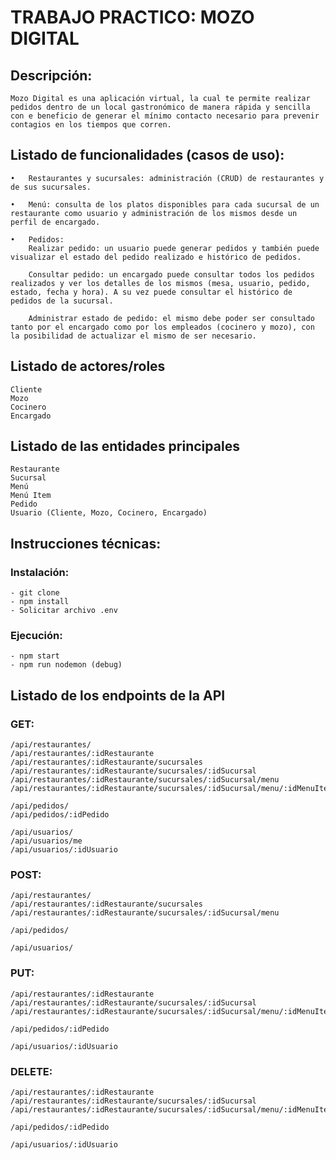 # TRABAJO PRACTICO: MOZO DIGITAL

## Descripción: 
    Mozo Digital es una aplicación virtual, la cual te permite realizar pedidos dentro de un local gastronómico de manera rápida y sencilla con e beneficio de generar el mínimo contacto necesario para prevenir contagios en los tiempos que corren.


## Listado de funcionalidades (casos de uso):
    •	Restaurantes y sucursales: administración (CRUD) de restaurantes y de sus sucursales.

    •	Menú: consulta de los platos disponibles para cada sucursal de un restaurante como usuario y administración de los mismos desde un perfil de encargado.

    •	Pedidos:
        Realizar pedido: un usuario puede generar pedidos y también puede visualizar el estado del pedido realizado e histórico de pedidos.

        Consultar pedido: un encargado puede consultar todos los pedidos realizados y ver los detalles de los mismos (mesa, usuario, pedido, estado, fecha y hora). A su vez puede consultar el histórico de pedidos de la sucursal.

        Administrar estado de pedido: el mismo debe poder ser consultado tanto por el encargado como por los empleados (cocinero y mozo), con la posibilidad de actualizar el mismo de ser necesario.


## Listado de actores/roles
    Cliente
    Mozo
    Cocinero
    Encargado


## Listado de las entidades principales
    Restaurante
    Sucursal
    Menú
    Menú Item
    Pedido
    Usuario (Cliente, Mozo, Cocinero, Encargado)


## Instrucciones técnicas:
   ### Instalación:
    - git clone
    - npm install
    - Solicitar archivo .env
    
   ### Ejecución:
    - npm start 
    - npm run nodemon (debug)


## Listado de los endpoints de la API
   ### GET:
    /api/restaurantes/
    /api/restaurantes/:idRestaurante
    /api/restaurantes/:idRestaurante/sucursales
    /api/restaurantes/:idRestaurante/sucursales/:idSucursal
    /api/restaurantes/:idRestaurante/sucursales/:idSucursal/menu
    /api/restaurantes/:idRestaurante/sucursales/:idSucursal/menu/:idMenuItem

    /api/pedidos/
    /api/pedidos/:idPedido

    /api/usuarios/
    /api/usuarios/me
    /api/usuarios/:idUsuario


### POST:
    /api/restaurantes/    
    /api/restaurantes/:idRestaurante/sucursales
    /api/restaurantes/:idRestaurante/sucursales/:idSucursal/menu

    /api/pedidos/

    /api/usuarios/


### PUT:
    /api/restaurantes/:idRestaurante
    /api/restaurantes/:idRestaurante/sucursales/:idSucursal
    /api/restaurantes/:idRestaurante/sucursales/:idSucursal/menu/:idMenuItem

    /api/pedidos/:idPedido

    /api/usuarios/:idUsuario


### DELETE:
    /api/restaurantes/:idRestaurante
    /api/restaurantes/:idRestaurante/sucursales/:idSucursal
    /api/restaurantes/:idRestaurante/sucursales/:idSucursal/menu/:idMenuItem

    /api/pedidos/:idPedido

    /api/usuarios/:idUsuario